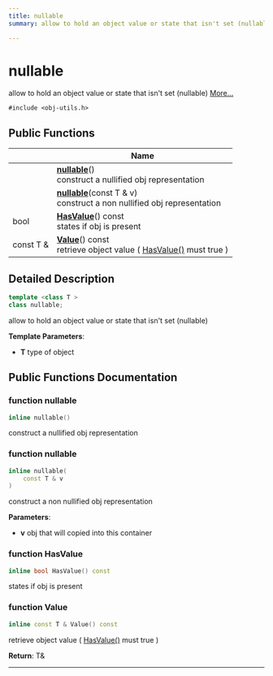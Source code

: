 ```yaml
---
title: nullable
summary: allow to hold an object value or state that isn't set (nullable)  

---
```


# nullable




allow to hold an object value or state that isn't set (nullable)  [More...](#detailed-description)


`#include <obj-utils.h>`















## Public Functions

|                | Name           |
| -------------- | -------------- |
|  | **[nullable](https://github.com/devel0/iot-utils/tree/main/data/api/Classes/classnullable.md#function-nullable)**() <br>construct a nullified obj representation  |
|  | **[nullable](https://github.com/devel0/iot-utils/tree/main/data/api/Classes/classnullable.md#function-nullable)**(const T & v) <br>construct a non nullified obj representation  |
| bool | **[HasValue](https://github.com/devel0/iot-utils/tree/main/data/api/Classes/classnullable.md#function-hasvalue)**() const <br>states if obj is present  |
| const T & | **[Value](https://github.com/devel0/iot-utils/tree/main/data/api/Classes/classnullable.md#function-value)**() const <br>retrieve object value ( [HasValue()](https://github.com/devel0/iot-utils/tree/main/data/api/Classes/classnullable.md#function-hasvalue) must true )  |











## Detailed Description

```cpp
template <class T >
class nullable;
```

allow to hold an object value or state that isn't set (nullable) 




**Template Parameters**: 

  * **T** type of object 


































## Public Functions Documentation

### function nullable

```cpp
inline nullable()
```

construct a nullified obj representation 




























### function nullable

```cpp
inline nullable(
    const T & v
)
```

construct a non nullified obj representation 

**Parameters**: 

  * **v** obj that will copied into this container 




























### function HasValue

```cpp
inline bool HasValue() const
```

states if obj is present 




























### function Value

```cpp
inline const T & Value() const
```

retrieve object value ( [HasValue()](https://github.com/devel0/iot-utils/tree/main/data/api/Classes/classnullable.md#function-hasvalue) must true ) 







**Return**: T& 





























-------------------------------

